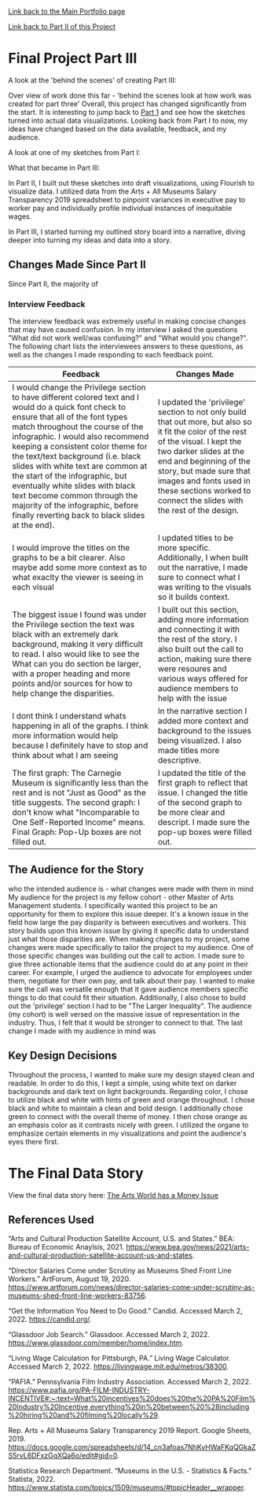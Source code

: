 [Link back to the Main Portfolio page](README.md)

[Link back to Part II of this Project](FinalProjectPart2.md)

# Final Project Part III
A look at the 'behind the scenes' of creating Part III:

Over view of work done this far - 'behind the scenes look at how work was created for part three'
Overall, this project has changed significantly from the start. It is interesting to jump back to [Part 1](KatieWinterFinalProject.md) and see how the sketches turned into actual data visualizations. Looking back from Part I to now, my ideas have changed based on the data available, feedback, and my audience. 

A look at one of my sketches from Part I:




What that became in Part III:


In Part II, I built out these sketches into draft visualizations, using Flourish to visualize data.  I utilized data from the Arts + All Museums Salary Transparency 2019 spreadsheet to pinpoint variances in executive pay to worker pay and individually profile individual instances of inequitable wages. 

In Part III, I started turning my outlined story board into a narrative, diving deeper into turning my ideas and data into a story. 


## Changes Made Since Part II 

Since Part II, the majority of 

### Interview Feedback
The interview feedback was extremely useful in making concise changes that may have caused confusion. In my interview I asked the questions "What did not work well/was confusing?" and "What would you change?". The following chart lists the interviewees answers to these questions, as well as the changes I made responding to each feedback point. 

| Feedback | Changes Made |
| --- | --- |
| I would change the Privilege section to have different colored text and I would do a quick font check to ensure that all of the font types match throughout the course of the infographic. I would also recommend keeping a consistent color theme for the text/text background (i.e. black slides with white text are common at the start of the infographic, but eventually white slides with black text become common through the majority of the infographic, before finally reverting back to black slides at the end). | I updated the 'privilege' section to not only build that out more, but also so it fit the color of the rest of the visual. I kept the two darker slides at the end and beginning of the story, but made sure that images and fonts used in these sections worked to connect the slides with the rest of the design.  |
| I would improve the titles on the graphs to be a bit clearer. Also maybe add some more context as to what exaclty the viewer is seeing in each visual | I updated titles to be more specific. Additionally, I when built out the narrative, I made sure to connect what I was writing to the visuals so it builds context. |
| The biggest issue I found was under the Privilege section the text was black with an extremely dark background, making it very difficult to read. I also would like to see the What can you do section be larger, with a proper heading and more points and/or sources for how to help change the disparities. | I built out this section, adding more information and connecting it with the rest of the story. I also built out the call to action, making sure there were resoures and various ways offered for audience members to help with the issue |
| I dont think I understand whats happening in all of the graphs. I think more information would help because I definitely have to stop and think about what I am seeing | In the narrative section I added more context and background to the issues being visualized. I also made titles more descriptive. |
|The first graph: The Carnegie Museum is significantly less than the rest and is not "Just as Good" as the title suggests. The second graph: I don't know what "Incomparable to One Self-Reported Income" means. Final Graph: Pop-Up boxes are not filled out. | I updated the title of the first graph to reflect that issue. I changed the title of the second graph to be more clear and descript. I made sure the pop-up boxes were filled out.   |

## The Audience for the Story
who the intended audience is - what changes were made with them in mind
My audience for the project is my fellow cohort - other Master of Arts Management students. I specifically wanted this project to be an opportunity for them to explore this issue deeper. It's a known issue in the field how large the pay disparity is between executives and workers. This story builds upon this known issue by giving it specific data to understand just what those disparities are. 
When making changes to my project, some changes were made specifically to tailor the project to my audience. One of those specific changes was building out the call to action. I made sure to give three actionable items that the audience could do at any point in their career. For example, I urged the audience to advocate for employees under them, negotiate for their own pay, and talk about their pay. I wanted to make sure the call was versatile enough that it gave audience members specific things to do that could fit their situation.
Additionally, I also chose to build out the 'privilege' section I had to be "The Larger Inequality". The audience (my cohort) is well versed on the massive issue of representation in the industry. Thus, I felt that it would be stronger to connect to that. 
The last change I made with my audience in mind was 

## Key Design Decisions
Throughout the process, I wanted to make sure my design stayed clean and readable. In order to do this, I kept a simple, using white text on darker backgrounds and dark text on light backgrounds. Regarding color, I chose to utilize black and white with hints of green and orange throughout. I chose black and white to maintain a clean and bold design. I additionally chose green to connect with the overall theme of money. I then chose orange as an emphasis color as it contrasts nicely with green. I utilized the organe to emphasize certain elements in my visualizations and point the audience's eyes there first. 

# The Final Data Story

View the final data story here: [The Arts World has a Money Issue](https://carnegiemellon.shorthandstories.com/the-arts-world-has-a-money-issue/index.html#group-section-RqTdLl3xHP)

## References Used

“Arts and Cultural Production Satellite Account, U.S. and States.” BEA: Bureau of Economic Anaylsis, 2021. https://www.bea.gov/news/2021/arts-and-cultural-production-satellite-account-us-and-states. 

“Director Salaries Come under Scrutiny as Museums Shed Front Line Workers.” ArtForum, August 19, 2020. https://www.artforum.com/news/director-salaries-come-under-scrutiny-as-museums-shed-front-line-workers-83756. 

“Get the Information You Need to Do Good.” Candid. Accessed March 2, 2022. https://candid.org/. 

“Glassdoor Job Search.” Glassdoor. Accessed March 2, 2022. https://www.glassdoor.com/member/home/index.htm.

“Living Wage Calculation for Pittsburgh, PA.” Living Wage Calculator. Accessed March 2, 2022. https://livingwage.mit.edu/metros/38300. 

“PAFIA.” Pennsylvania Film Industry Association. Accessed March 2, 2022. https://www.pafia.org/PA-FILM-INDUSTRY-INCENTIVE#:~:text=What%20incentives%20does%20the%20PA%20Film%20Industry%20Incentive,everything%20in%20between%20%28including%20hiring%20and%20filming%20locally%29. 

Rep. Arts + All Museums Salary Transparency 2019 Report. Google Sheets, 2019. https://docs.google.com/spreadsheets/d/14_cn3afoas7NhKvHWaFKqQGkaZS5rvL6DFxzGqXQa6o/edit#gid=0. 

Statistica Research Department. “Museums in the U.S. - Statistics &amp; Facts.” Statista, 2022. https://www.statista.com/topics/1509/museums/#topicHeader__wrapper. 
